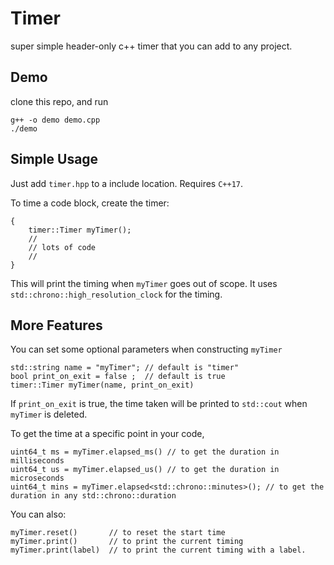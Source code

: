 # Timer
super simple  header-only c++ timer that you can add to any project.

## Demo
clone this repo, and run
```
g++ -o demo demo.cpp
./demo
``` 

## Simple Usage
Just add `timer.hpp` to a include location. 
Requires `C++17`.

To time a code block, create the timer:
```
{ 
    timer::Timer myTimer();
    // 
    // lots of code
    // 
}
```

This will print the timing when `myTimer` goes out of scope. 
It uses `std::chrono::high_resolution_clock` for the timing.

## More Features

You can set some optional parameters when constructing `myTimer`
```
std::string name = "myTimer"; // default is "timer"
bool print_on_exit = false ;  // default is true
timer::Timer myTimer(name, print_on_exit)
```
If `print_on_exit` is true, the time taken will be printed to `std::cout` when `myTimer` is deleted. 

To get the time at a specific point in your code, 
```
uint64_t ms = myTimer.elapsed_ms() // to get the duration in milliseconds
uint64_t us = myTimer.elapsed_us() // to get the duration in microseconds
uint64_t mins = myTimer.elapsed<std::chrono::minutes>(); // to get the duration in any std::chrono::duration
```

You can also:
```
myTimer.reset()       // to reset the start time
myTimer.print()       // to print the current timing
myTimer.print(label)  // to print the current timing with a label.
```
